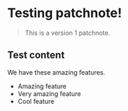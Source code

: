 # Testing patchnote!

> This is a version 1 patchnote.

## Test content

We have these amazing features.
- Amazing feature
- Very amazing feature
- Cool feature

